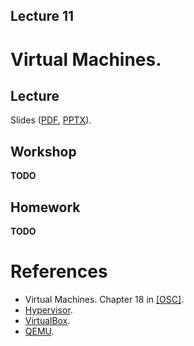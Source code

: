 Lecture 11
---

# Virtual Machines.

## Lecture

Slides ([PDF](OS_Lecture_11.pdf), [PPTX](OS_Lecture_11.pptx)).

<!---
Outline:
-->

## Workshop

__TODO__

## Homework

__TODO__

# References

* Virtual Machines. Chapter 18 in [[OSC]](../../books.md).
* [Hypervisor](https://en.wikipedia.org/wiki/Hypervisor).  
* [VirtualBox](https://en.wikipedia.org/wiki/VirtualBox).
* [QEMU](https://en.wikipedia.org/wiki/QEMU).
